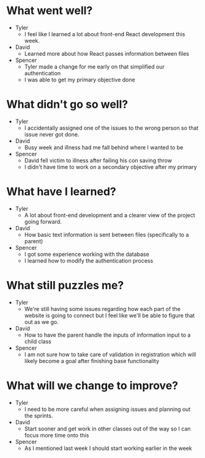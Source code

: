 # What went well?   

* Tyler   
    * I feel like I learned a lot about front-end React development this week.
* David   
    * Learned more about how React passes information between files
* Spencer   
    * Tyler made a change for me early on that simplified our authentication
    * I was able to get my primary objective done
    
# What didn't go so well?   

* Tyler    
    * I accidentally assigned one of the issues to the wrong person so that issue never got done.
* David  
    * Busy week and illness had me fall behind where I wanted to be
* Spencer  
    * David fell victim to illness after failing his con saving throw
    * I didn't have time to work on a secondary objective after my primary

# What have I learned?   

* Tyler     
    * A lot about front-end development and a clearer view of the project going forward.
* David   
    * How basic text information is sent between files (specifically to a parent)
* Spencer   
    * I got some experience working with the database
    * I learned how to modify the authentication process

# What still puzzles me?   

* Tyler   
    * We're still having some issues regarding how each part of the website is going to connect but I feel like we'll be able to figure that out as we go.
* David   
    * How to have the parent handle the inputs of information input to a child class
* Spencer   
    * I am not sure how to take care of validation in registration which
        will likely become a goal after finishing base functionality

# What will we change to improve?   

* Tyler   
    * I need to be more careful when assigning issues and planning out the sprints.
* David   
    * Start sooner and get work in other classes out of the way so I can focus more time onto this
* Spencer   
    * As I mentioned last week I should start working earlier in the week
